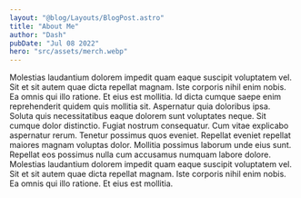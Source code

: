 ```yaml
---
layout: "@blog/Layouts/BlogPost.astro"
title: "About Me"
author: "Dash"
pubDate: "Jul 08 2022"
hero: "src/assets/merch.webp"
---
```


Molestias laudantium dolorem impedit quam eaque suscipit voluptatem vel. Sit et sit autem quae dicta repellat magnam. Iste corporis nihil enim nobis. Ea omnis qui illo ratione. Et eius est mollitia. Id dicta cumque saepe enim reprehenderit quidem quis mollitia sit. Aspernatur quia doloribus ipsa. Soluta quis necessitatibus eaque dolorem sunt voluptates neque. Sit cumque dolor distinctio. Fugiat nostrum consequatur. Cum vitae explicabo aspernatur rerum. Tenetur possimus quos eveniet. Repellat eveniet repellat maiores magnam voluptas dolor. Mollitia possimus laborum unde eius sunt. Repellat eos possimus nulla cum accusamus numquam labore dolore. Molestias laudantium dolorem impedit quam eaque suscipit voluptatem vel. Sit et sit autem quae dicta repellat magnam. Iste corporis nihil enim nobis. Ea omnis qui illo ratione. Et eius est mollitia.